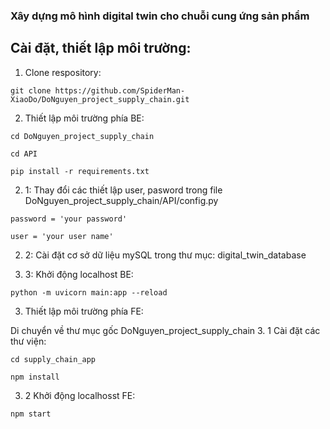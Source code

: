 ### Xây dựng mô hình digital twin cho chuỗi cung ứng sản phẩm

## Cài đặt, thiết lập môi trường:

1. Clone respository:

```
git clone https://github.com/SpiderMan-XiaoDo/DoNguyen_project_supply_chain.git
```
2. Thiết lập môi trường phía BE:

```
cd DoNguyen_project_supply_chain
```
```
cd API
```
```
pip install -r requirements.txt
```
2. 1: Thay đổi các thiết lập user, pasword trong file DoNguyen_project_supply_chain/API/config.py

```
password = 'your password'

user = 'your user name'

```
2. 2: Cài đặt cơ sở dữ liệu mySQL trong thư mục: digital_twin_database

2. 3: Khởi động localhost BE:

```
python -m uvicorn main:app --reload
```

3. Thiết lập môi trường phía FE:

Di chuyển về thư mục gốc DoNguyen_project_supply_chain
3. 1 Cài đặt các thư viện:

```
cd supply_chain_app
```

```
npm install
```
3. 2 Khởi động localhosst FE: 
```
npm start
```



